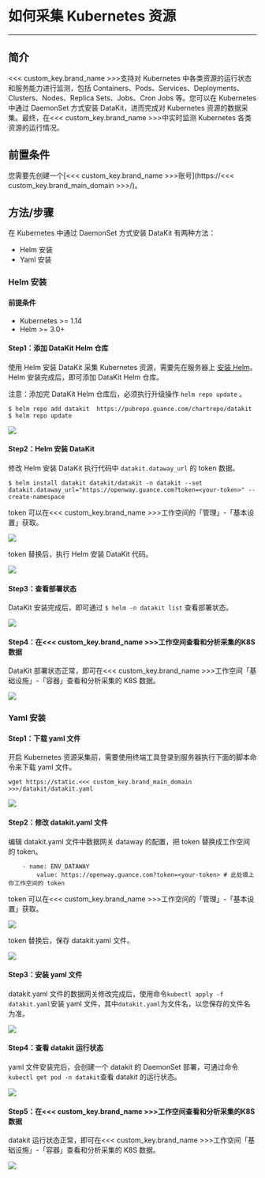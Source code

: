 # 如何采集 Kubernetes 资源
---

## 简介

<<< custom_key.brand_name >>>支持对 Kubernetes 中各类资源的运行状态和服务能力进行监测，包括 Containers、Pods、Services、Deployments、Clusters、Nodes、Replica Sets、Jobs、Cron Jobs 等。您可以在 Kubernetes 中通过 DaemonSet 方式安装 DataKit，进而完成对 Kubernetes 资源的数据采集。最终，在<<< custom_key.brand_name >>>中实时监测 Kubernetes 各类资源的运行情况。

## 前置条件

您需要先创建一个[<<< custom_key.brand_name >>>账号](https://<<< custom_key.brand_main_domain >>>/)。

## 方法/步骤

在 Kubernetes 中通过 DaemonSet 方式安装 DataKit 有两种方法：

- Helm 安装
- Yaml 安装

### Helm 安装

#### 前提条件

- Kubernetes >= 1.14
- Helm >= 3.0+

#### Step1：添加 DataKit Helm 仓库

使用 Helm 安装 DataKit 采集 Kubernetes 资源，需要先在服务器上 [安装 Helm](https://helm.sh/zh/docs/intro/install/)。Helm 安装完成后，即可添加 DataKit Helm 仓库。

注意：添加完 DataKit Helm 仓库后，必须执行升级操作 `helm repo update` 。

```
$ helm repo add datakit  https://pubrepo.guance.com/chartrepo/datakit
$ helm repo update 
```

![](img/2.helm_1.png)

#### Step2：Helm 安装 DataKit

修改 Helm 安装 DataKit 执行代码中 `datakit.dataway_url` 的 token 数据。

```
$ helm install datakit datakit/datakit -n datakit --set datakit.dataway_url="https://openway.guance.com?token=<your-token>" --create-namespace 
```

token 可以在<<< custom_key.brand_name >>>工作空间的「管理」-「基本设置」获取。

![](img/1.contrainer_2.png)

token 替换后，执行 Helm 安装 DataKit 代码。

![](img/2.helm_2.png)



#### Step3：查看部署状态

DataKit 安装完成后，即可通过 `$ helm -n datakit list` 查看部署状态。

![](img/2.helm_3.png)



#### Step4：在<<< custom_key.brand_name >>>工作空间查看和分析采集的K8S数据

DataKit 部署状态正常，即可在<<< custom_key.brand_name >>>工作空间「基础设施」-「容器」查看和分析采集的 K8S 数据。

![](img/2.helm_4.png)

### Yaml 安装

#### Step1：下载 yaml 文件

开启 Kubernetes 资源采集前，需要使用终端工具登录到服务器执行下面的脚本命令来下载 yaml 文件。

```
wget https://static.<<< custom_key.brand_main_domain >>>/datakit/datakit.yaml
```

![](img/3.yaml_3.png)

#### Step2：修改 datakit.yaml 文件

编辑 datakit.yaml 文件中数据网关 dataway 的配置，把 token 替换成工作空间的 token。

```
	- name: ENV_DATAWAY
		value: https://openway.guance.com?token=<your-token> # 此处填上你工作空间的 token
```

token 可以在<<< custom_key.brand_name >>>工作空间的「管理」-「基本设置」获取。

![](img/1.contrainer_2.png)

token 替换后，保存 datakit.yaml 文件。

![](img/3.yaml_2.png)

#### Step3：安装 yaml 文件

datakit.yaml 文件的数据网关修改完成后，使用命令`kubectl apply -f datakit.yaml`安装 yaml 文件，其中`datakit.yaml`为文件名，以您保存的文件名为准。

![](img/3.yaml_4.png)

#### Step4：查看 datakit 运行状态

yaml 文件安装完后，会创建一个 datakit 的 DaemonSet 部署，可通过命令`kubectl get pod -n datakit`查看 datakit 的运行状态。

![](img/3.yaml_5.png)

#### Step5：在<<< custom_key.brand_name >>>工作空间查看和分析采集的K8S数据

datakit 运行状态正常，即可在<<< custom_key.brand_name >>>工作空间「基础设施」-「容器」查看和分析采集的 K8S 数据。

![](img/3.yaml_6.png)

